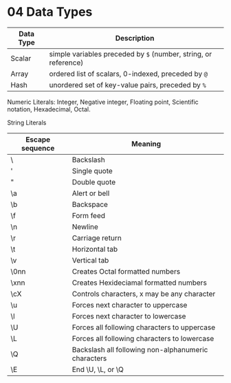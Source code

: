 # 04 Data Types


Data Type | Description
----------| -----------
Scalar    | simple variables preceded by `$` (number, string, or reference)
Array     | ordered list of scalars, 0-indexed, preceded by `@`
Hash      | unordered set of key-value pairs, preceded by `%`


Numeric Literals: Integer, Negative integer, Floating point, Scientific notation, Hexadecimal, Octal.

String Literals

Escape sequence | Meaning
----------------|--------
\\ | Backslash
\' | Single quote
\" | Double quote
\a | Alert or bell
\b | Backspace
\f | Form feed
\n | Newline
\r | Carriage return
\t | Horizontal tab
\v | Vertical tab
\0nn | Creates Octal formatted numbers
\xnn | Creates Hexideciamal formatted numbers
\cX | Controls characters, x may be any character
\u | Forces next character to uppercase
\l | Forces next character to lowercase
\U | Forces all following characters to uppercase
\L | Forces all following characters to lowercase
\Q | Backslash all following non-alphanumeric characters
\E | End \U, \L, or \Q
